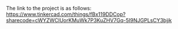 The link to the project is as follows:
https://www.tinkercad.com/things/fBx119DDCop?sharecode=cWYZWClUorKMuWk7P3KuZHV7Gq-5I9NJGPLsCY3bjjk
